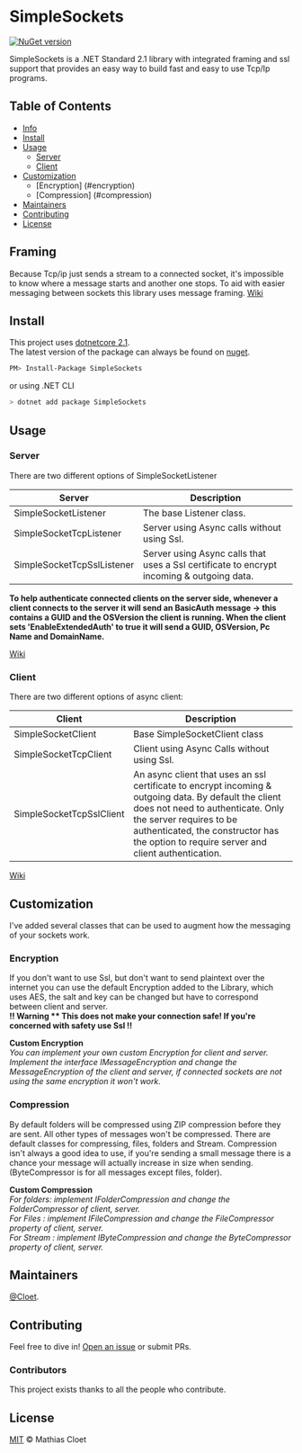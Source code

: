 # SimpleSockets
[![NuGet version](https://badge.fury.io/nu/SimpleSockets.svg)](https://badge.fury.io/nu/SimpleSockets)

SimpleSockets is a .NET Standard 2.1 library with integrated framing and ssl support that provides an easy way to build fast and easy to use Tcp/Ip programs.


## Table of Contents

- [Info](#Info)
- [Install](#install)
- [Usage](#usage)
    - [Server](#server)
    - [Client](#client)
- [Customization](#customization)
    - [Encryption] (#encryption)
    - [Compression] (#compression)
- [Maintainers](#maintainers)
- [Contributing](#contributing)
- [License](#license)

## Framing
Because Tcp/ip just sends a stream to a connected socket, it's impossible to know where a message starts and another one stops. To aid with easier messaging between sockets this library uses message framing. [Wiki](https://github.com/Cloet/SimpleSockets/wiki/Framing)


## Install

This project uses [dotnetcore 2.1](https://dotnet.microsoft.com/download/dotnet-core/2.1).  
The latest version of the package can always be found on [nuget](https://www.nuget.org/packages/SimpleSockets/).
```sh
PM> Install-Package SimpleSockets
```
or using .NET CLI
```sh
> dotnet add package SimpleSockets
```

## Usage

### Server

There are two different options of SimpleSocketListener

| Server | Description |
|--------| ------------|
| SimpleSocketListener    | The base Listener class. |
| SimpleSocketTcpListener    | Server using Async calls without using Ssl. |
| SimpleSocketTcpSslListener | Server using Async calls that uses a Ssl certificate to encrypt incoming & outgoing data.| 

**To help authenticate connected clients on the server side, whenever a client connects to the server it will send an BasicAuth message -> this contains a GUID and the OSVersion the client is running. When the client sets 'EnableExtendedAuth' to true it will send a GUID, OSVersion, Pc Name and DomainName.**

[Wiki](https://github.com/Cloet/SimpleSockets/wiki/Server)

### Client

There are two different options of async client:

| Client | Description|
|--------| -----------|
| SimpleSocketClient       | Base SimpleSocketClient class |
| SimpleSocketTcpClient    | Client using Async Calls without using Ssl. |
| SimpleSocketTcpSslClient | An async client that uses an ssl certificate to encrypt incoming & outgoing data. By default the client does not need to authenticate. Only the server requires to be authenticated, the constructor has the option to require server and client authentication.| 

[Wiki](https://github.com/Cloet/SimpleSockets/wiki/Client)

## Customization
I've added several classes that can be used to augment how the messaging of your sockets work.
### Encryption
If you don't want to use Ssl, but don't want to send plaintext over the internet you can use the default Encryption added to the Library, which uses AES, the salt and key can be changed but have to correspond between client and server.  
**!! Warning **
This does not make your connection safe!
If you're concerned with safety use Ssl !!**  

**Custom Encryption**  
*You can implement your own custom Encryption for client and server. Implement the interface IMessageEncryption and change the MessageEncryption of the client and server, if connected sockets are not using the same encryption it won't work.*

### Compression
By default folders will be compressed using ZIP compression before they are sent.
All other types of messages won't be compressed. There are default classes for compressing, files, folders and Stream. Compression isn't always a good idea to use, if you're sending a small message there is a chance your message will actually increase in size when sending.
(ByteCompressor is for all messages except files, folder). 

**Custom Compression**  
*For folders: implement IFolderCompression and change the FolderCompressor of client, server.*  
*For Files  : implement IFileCompression and change the FileCompressor property of client, server.*  
*For Stream : implement IByteCompression and change the ByteCompressor property of client, server.*  


## Maintainers

[@Cloet](https://github.com/Cloet).

## Contributing

Feel free to dive in! [Open an issue](https://github.com/Cloet/SimpleSockets/issues) or submit PRs.

### Contributors

This project exists thanks to all the people who contribute. 



## License

[MIT](LICENSE) © Mathias Cloet
